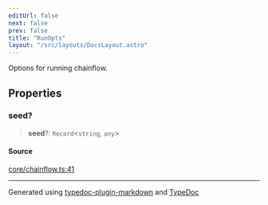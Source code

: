 ```yaml
---
editUrl: false
next: false
prev: false
title: "RunOpts"
layout: "/src/layouts/DocsLayout.astro"
---
```


Options for running chainflow.

## Properties

### seed?

> **seed**?: `Record`\<`string`, `any`\>

#### Source

[core/chainflow.ts:41](https://github.com/edwinlzs/chainflow/blob/902c18e/src/core/chainflow.ts#L41)

***

Generated using [typedoc-plugin-markdown](https://www.npmjs.com/package/typedoc-plugin-markdown) and [TypeDoc](https://typedoc.org/)
